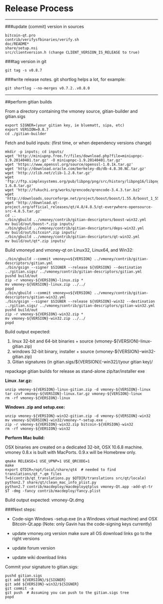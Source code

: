 Release Process
====================

* * *

###update (commit) version in sources


	bitcoin-qt.pro
	contrib/verifysfbinaries/verify.sh
	doc/README*
	share/setup.nsi
	src/clientversion.h (change CLIENT_VERSION_IS_RELEASE to true)

###tag version in git

	git tag -s v0.8.7

###write release notes. git shortlog helps a lot, for example:

	git shortlog --no-merges v0.7.2..v0.8.0

* * *

##perform gitian builds

 From a directory containing the vmoney source, gitian-builder and gitian.sigs
  
	export SIGNER=(your gitian key, ie bluematt, sipa, etc)
	export VERSION=0.8.7
	cd ./gitian-builder

 Fetch and build inputs: (first time, or when dependency versions change)

	mkdir -p inputs; cd inputs/
	wget 'http://miniupnp.free.fr/files/download.php?file=miniupnpc-1.9.20140401.tar.gz' -O miniupnpc-1.9.20140401.tar.gz'
	wget 'https://www.openssl.org/source/openssl-1.0.1k.tar.gz'
	wget 'http://download.oracle.com/berkeley-db/db-4.8.30.NC.tar.gz'
	wget 'http://zlib.net/zlib-1.2.8.tar.gz'
	wget 'ftp://ftp.simplesystems.org/pub/libpng/png/src/history/libpng16/libpng-1.6.8.tar.gz'
	wget 'http://fukuchi.org/works/qrencode/qrencode-3.4.3.tar.bz2'
	wget 'http://downloads.sourceforge.net/project/boost/boost/1.55.0/boost_1_55_0.tar.bz2'
	wget 'http://download.qt-project.org/official_releases/qt/4.8/4.8.5/qt-everywhere-opensource-src-4.8.5.tar.gz'
	cd ..
	./bin/gbuild ../vmoney/contrib/gitian-descriptors/boost-win32.yml
	mv build/out/boost-*.zip inputs/
	./bin/gbuild ../vmoney/contrib/gitian-descriptors/deps-win32.yml
	mv build/out/bitcoin*.zip inputs/
	./bin/gbuild ../vmoney/contrib/gitian-descriptors/qt-win32.yml
	mv build/out/qt*.zip inputs/

 Build vmoneyd and vmoney-qt on Linux32, Linux64, and Win32:
  
	./bin/gbuild --commit vmoney=v${VERSION} ../vmoney/contrib/gitian-descriptors/gitian.yml
	./bin/gsign --signer $SIGNER --release ${VERSION} --destination ../gitian.sigs/ ../vmoney/contrib/gitian-descriptors/gitian.yml
	pushd build/out
	zip -r vmoney-${VERSION}-linux.zip *
	mv vmoney-${VERSION}-linux.zip ../../
	popd
	./bin/gbuild --commit vmoney=v${VERSION} ../vmoney/contrib/gitian-descriptors/gitian-win32.yml
	./bin/gsign --signer $SIGNER --release ${VERSION}-win32 --destination ../gitian.sigs/ ../vmoney/contrib/gitian-descriptors/gitian-win32.yml
	pushd build/out
	zip -r vmoney-${VERSION}-win32.zip *
	mv vmoney-${VERSION}-win32.zip ../../
	popd

  Build output expected:

  1. linux 32-bit and 64-bit binaries + source (vmoney-${VERSION}-linux-gitian.zip)
  2. windows 32-bit binary, installer + source (vmoney-${VERSION}-win32-gitian.zip)
  3. Gitian signatures (in gitian.sigs/${VERSION}[-win32]/(your gitian key)/

repackage gitian builds for release as stand-alone zip/tar/installer exe

**Linux .tar.gz:**

	unzip vmoney-${VERSION}-linux-gitian.zip -d vmoney-${VERSION}-linux
	tar czvf vmoney-${VERSION}-linux.tar.gz vmoney-${VERSION}-linux
	rm -rf vmoney-${VERSION}-linux

**Windows .zip and setup.exe:**

	unzip vmoney-${VERSION}-win32-gitian.zip -d vmoney-${VERSION}-win32
	mv vmoney-${VERSION}-win32/vmoney-*-setup.exe .
	zip -r vmoney-${VERSION}-win32.zip bitcoin-${VERSION}-win32
	rm -rf vmoney-${VERSION}-win32

**Perform Mac build:**

  OSX binaries are created on a dedicated 32-bit, OSX 10.6.8 machine.
  vmoney 0.8.x is built with MacPorts.  0.9.x will be Homebrew only.

	qmake RELEASE=1 USE_UPNP=1 USE_QRCODE=1
	make
	export QTDIR=/opt/local/share/qt4  # needed to find translations/qt_*.qm files
	T=$(contrib/qt_translations.py $QTDIR/translations src/qt/locale)
	python2.7 share/qt/clean_mac_info_plist.py
	python2.7 contrib/macdeploy/macdeployqtplus vmoney-Qt.app -add-qt-tr $T -dmg -fancy contrib/macdeploy/fancy.plist

 Build output expected: vmoney-Qt.dmg

###Next steps:

* Code-sign Windows -setup.exe (in a Windows virtual machine) and
  OSX Bitcoin-Qt.app (Note: only Gavin has the code-signing keys currently)

* update vmoney.org version
  make sure all OS download links go to the right versions

* update forum version

* update wiki download links

Commit your signature to gitian.sigs:

	pushd gitian.sigs
	git add ${VERSION}/${SIGNER}
	git add ${VERSION}-win32/${SIGNER}
	git commit -a
	git push  # Assuming you can push to the gitian.sigs tree
	popd

